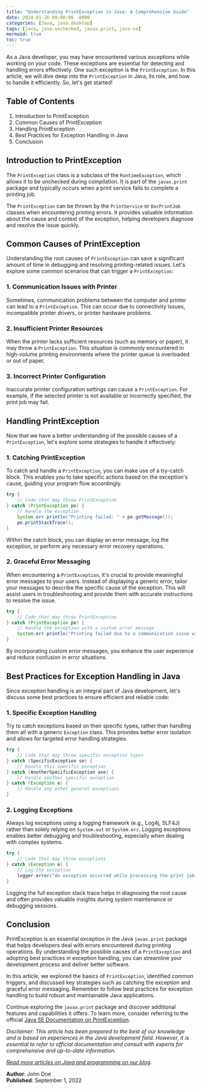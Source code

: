 ```yaml
---
title: "Understanding PrintException in Java: A Comprehensive Guide"
date: 2024-01-26 09:00:00 -0000
categories: [Java, java.desktop]
tags: [java, java-unchecked, javax.print, java-se]
mermaid: true
toc: true
---
```



As a Java developer, you may have encountered various exceptions while working on your code. These exceptions are essential for detecting and handling errors effectively. One such exception is the `PrintException`. In this article, we will dive deep into the `PrintException` in Java, its role, and how to handle it efficiently. So, let's get started!

## Table of Contents
1. Introduction to PrintException
2. Common Causes of PrintException
3. Handling PrintException
4. Best Practices for Exception Handling in Java
5. Conclusion

## Introduction to PrintException
The `PrintException` class is a subclass of the `RuntimeException`, which allows it to be unchecked during compilation. It is part of the `javax.print` package and typically occurs when a print service fails to complete a printing job.

The `PrintException` can be thrown by the `PrintService` or `DocPrintJob` classes when encountering printing errors. It provides valuable information about the cause and context of the exception, helping developers diagnose and resolve the issue quickly.

## Common Causes of PrintException
Understanding the root causes of `PrintException` can save a significant amount of time in debugging and resolving printing-related issues. Let's explore some common scenarios that can trigger a `PrintException`:

### 1. Communication Issues with Printer
Sometimes, communication problems between the computer and printer can lead to a `PrintException`. This can occur due to connectivity issues, incompatible printer drivers, or printer hardware problems.

### 2. Insufficient Printer Resources
When the printer lacks sufficient resources (such as memory or paper), it may throw a `PrintException`. This situation is commonly encountered in high-volume printing environments where the printer queue is overloaded or out of paper.

### 3. Incorrect Printer Configuration
Inaccurate printer configuration settings can cause a `PrintException`. For example, if the selected printer is not available or incorrectly specified, the print job may fail.

## Handling PrintException
Now that we have a better understanding of the possible causes of a `PrintException`, let's explore some strategies to handle it effectively:

### 1. Catching PrintException
To catch and handle a `PrintException`, you can make use of a try-catch block. This enables you to take specific actions based on the exception's cause, guiding your program flow accordingly.

```java
try {
    // Code that may throw PrintException
} catch (PrintException pe) {
    // Handle the exception
    System.err.println("Printing failed: " + pe.getMessage());
    pe.printStackTrace();
}
```

Within the catch block, you can display an error message, log the exception, or perform any necessary error recovery operations.

### 2. Graceful Error Messaging
When encountering a `PrintException`, it's crucial to provide meaningful error messages to your users. Instead of displaying a generic error, tailor your messages to describe the specific cause of the exception. This will assist users in troubleshooting and provide them with accurate instructions to resolve the issue.

```java
try {
    // Code that may throw PrintException
} catch (PrintException pe) {
    // Handle the exception with a custom error message
    System.err.println("Printing failed due to a communication issue with the printer. Please check your printer connectivity.");
}
```

By incorporating custom error messages, you enhance the user experience and reduce confusion in error situations.

## Best Practices for Exception Handling in Java
Since exception handling is an integral part of Java development, let's discuss some best practices to ensure efficient and reliable code:

### 1. Specific Exception Handling
Try to catch exceptions based on their specific types, rather than handling them all with a generic `Exception` class. This provides better error isolation and allows for targeted error handling strategies.

```java
try {
    // Code that may throw specific exception types
} catch (SpecificException se) {
    // Handle this specific exception
} catch (AnotherSpecificException ase) {
    // Handle another specific exception
} catch (Exception e) {
    // Handle any other general exceptions
}
```

### 2. Logging Exceptions
Always log exceptions using a logging framework (e.g., Log4j, SLF4J) rather than solely relying on `System.out` or `System.err`. Logging exceptions enables better debugging and troubleshooting, especially when dealing with complex systems.

```java
try {
    // Code that may throw exceptions
} catch (Exception e) {
    // Log the exception
    logger.error("An exception occurred while processing the print job.", e);
}
```

Logging the full exception stack trace helps in diagnosing the root cause and often provides valuable insights during system maintenance or debugging sessions.

## Conclusion
PrintException is an essential exception in the Java `javax.print` package that helps developers deal with errors encountered during printing operations. By understanding the possible causes of a `PrintException` and adopting best practices in exception handling, you can streamline your development process and deliver better software.

In this article, we explored the basics of `PrintException`, identified common triggers, and discussed key strategies such as catching the exception and graceful error messaging. Remember to follow best practices for exception handling to build robust and maintainable Java applications.

Continue exploring the `javax.print` package and discover additional features and capabilities it offers. To learn more, consider referring to the official [Java SE Documentation on PrintException](https://docs.oracle.com/en/java/javase/16/docs/api/java.desktop/javax/print/PrintException.html).

*Disclaimer: This article has been prepared to the best of our knowledge and is based on experiences in the Java development field. However, it is essential to refer to official documentation and consult with experts for comprehensive and up-to-date information.*

*[Read more articles on Java and programming on our blog](https://www.exampleblog.com/java-programming)*.

**Author**: John Doe  
**Published**: September 1, 2022
